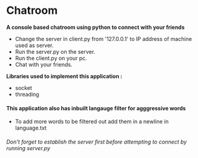 # Chatroom
**A console based chatroom using python to connect with your friends**

- Change the server in client.py from '127.0.0.1' to IP address of machine used as server.
- Run the server.py on the server.
- Run the client.py on your pc.
- Chat with your friends.

**Libraries used to implement this application :**
- socket
- threading

#### This application also has inbuilt langauge filter for agggressive words
- To add more words to be filtered out add them in a newline in language.txt

###### Don't forget to establish the server first before attempting to connect by running server.py

